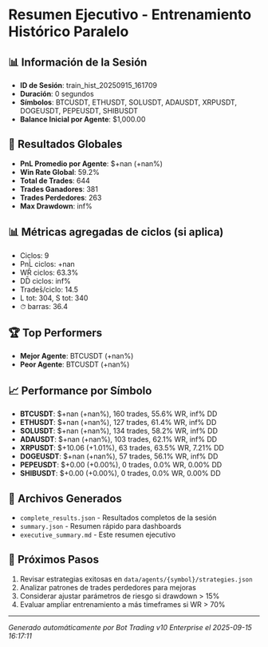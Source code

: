 # Resumen Ejecutivo - Entrenamiento Histórico Paralelo

## 📊 Información de la Sesión
- **ID de Sesión**: train_hist_20250915_161709
- **Duración**: 0 segundos
- **Símbolos**: BTCUSDT, ETHUSDT, SOLUSDT, ADAUSDT, XRPUSDT, DOGEUSDT, PEPEUSDT, SHIBUSDT
- **Balance Inicial por Agente**: $1,000.00

## 🎯 Resultados Globales
- **PnL Promedio por Agente**: $+nan (+nan%)
- **Win Rate Global**: 59.2%
- **Total de Trades**: 644
- **Trades Ganadores**: 381
- **Trades Perdedores**: 263
- **Max Drawdown**: inf%

## 📊 Métricas agregadas de ciclos (si aplica)
- Ciclos: 9
- PnL̄ ciclos: +nan
- WR̄ ciclos: 63.3%
- DD̄ ciclos: inf%
- Trades̄/ciclo: 14.5
- L tot: 304, S tot: 340
- ⏱̄ barras: 36.4


## 🏆 Top Performers
- **Mejor Agente**: BTCUSDT (+nan%)
- **Peor Agente**: BTCUSDT (+nan%)

## 📈 Performance por Símbolo
- **BTCUSDT**: $+nan (+nan%), 160 trades, 55.6% WR, inf% DD
- **ETHUSDT**: $+nan (+nan%), 127 trades, 61.4% WR, inf% DD
- **SOLUSDT**: $+nan (+nan%), 134 trades, 58.2% WR, inf% DD
- **ADAUSDT**: $+nan (+nan%), 103 trades, 62.1% WR, inf% DD
- **XRPUSDT**: $+10.06 (+1.01%), 63 trades, 63.5% WR, 7.21% DD
- **DOGEUSDT**: $+nan (+nan%), 57 trades, 56.1% WR, inf% DD
- **PEPEUSDT**: $+0.00 (+0.00%), 0 trades, 0.0% WR, 0.00% DD
- **SHIBUSDT**: $+0.00 (+0.00%), 0 trades, 0.0% WR, 0.00% DD

## 📁 Archivos Generados
- `complete_results.json` - Resultados completos de la sesión
- `summary.json` - Resumen rápido para dashboards
- `executive_summary.md` - Este resumen ejecutivo

## 🎯 Próximos Pasos
1. Revisar estrategias exitosas en `data/agents/{symbol}/strategies.json`
2. Analizar patrones de trades perdedores para mejoras
3. Considerar ajustar parámetros de riesgo si drawdown > 15%
4. Evaluar ampliar entrenamiento a más timeframes si WR > 70%

---
*Generado automáticamente por Bot Trading v10 Enterprise el 2025-09-15 16:17:11*
